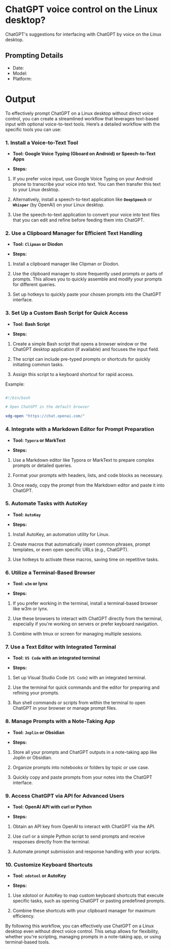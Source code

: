 # ChatGPT voice control on the Linux desktop?

ChatGPT's suggestions for interfacing with ChatGPT by voice on the Linux desktop.

## Prompting Details

- Date: 
- Model:
- Platform:

# Output
To effectively prompt ChatGPT on a Linux desktop without direct voice control, you can create a streamlined workflow that leverages text-based input with optional voice-to-text tools. Here’s a detailed workflow with the specific tools you can use:

### **1. Install a Voice-to-Text Tool**

- **Tool:** **Google Voice Typing (Gboard on Android) or Speech-to-Text Apps**

- **Steps:**

1. If you prefer voice input, use Google Voice Typing on your Android phone to transcribe your voice into text. You can then transfer this text to your Linux desktop.

2. Alternatively, install a speech-to-text application like **`DeepSpeech`** or **`Whisper`** (by OpenAI) on your Linux desktop.

3. Use the speech-to-text application to convert your voice into text files that you can edit and refine before feeding them into ChatGPT.

### **2. Use a Clipboard Manager for Efficient Text Handling**

- **Tool:** **`Clipman` or Diodon**

- **Steps:**

1. Install a clipboard manager like Clipman or Diodon.

2. Use the clipboard manager to store frequently used prompts or parts of prompts. This allows you to quickly assemble and modify your prompts for different queries.

3. Set up hotkeys to quickly paste your chosen prompts into the ChatGPT interface.

### **3. Set Up a Custom Bash Script for Quick Access**

- **Tool:** **Bash Script**

- **Steps:**

1. Create a simple Bash script that opens a browser window or the ChatGPT desktop application (if available) and focuses the input field.

2. The script can include pre-typed prompts or shortcuts for quickly initiating common tasks.

3. Assign this script to a keyboard shortcut for rapid access.

Example:

```bash

#!/bin/bash

# Open ChatGPT in the default browser

xdg-open "https://chat.openai.com/"

```

### **4. Integrate with a Markdown Editor for Prompt Preparation**

- **Tool:** **`Typora` or MarkText**

- **Steps:**

1. Use a Markdown editor like Typora or MarkText to prepare complex prompts or detailed queries.

2. Format your prompts with headers, lists, and code blocks as necessary.

3. Once ready, copy the prompt from the Markdown editor and paste it into ChatGPT.

### **5. Automate Tasks with AutoKey**

- **Tool:** **`AutoKey`**

- **Steps:**

1. Install AutoKey, an automation utility for Linux.

2. Create macros that automatically insert common phrases, prompt templates, or even open specific URLs (e.g., ChatGPT).

3. Use hotkeys to activate these macros, saving time on repetitive tasks.

### **6. Utilize a Terminal-Based Browser**

- **Tool:** **`w3m` or lynx**

- **Steps:**

1. If you prefer working in the terminal, install a terminal-based browser like w3m or lynx.

2. Use these browsers to interact with ChatGPT directly from the terminal, especially if you're working on servers or prefer keyboard navigation.

3. Combine with tmux or screen for managing multiple sessions.

### **7. Use a Text Editor with Integrated Terminal**

- **Tool:** **`VS Code` with an integrated terminal**

- **Steps:**

1. Set up Visual Studio Code (`VS Code`) with an integrated terminal.

2. Use the terminal for quick commands and the editor for preparing and refining your prompts.

3. Run shell commands or scripts from within the terminal to open ChatGPT in your browser or manage prompt files.

### **8. Manage Prompts with a Note-Taking App**

- **Tool:** **`Joplin` or Obsidian**

- **Steps:**

1. Store all your prompts and ChatGPT outputs in a note-taking app like Joplin or Obsidian.

2. Organize prompts into notebooks or folders by topic or use case.

3. Quickly copy and paste prompts from your notes into the ChatGPT interface.

### **9. Access ChatGPT via API for Advanced Users**

- **Tool:** **OpenAI API with curl or Python**

- **Steps:**

1. Obtain an API key from OpenAI to interact with ChatGPT via the API.

2. Use curl or a simple Python script to send prompts and receive responses directly from the terminal.

3. Automate prompt submission and response handling with your scripts.

### **10. Customize Keyboard Shortcuts**

- **Tool:** **`xdotool` or AutoKey**

- **Steps:**

1. Use xdotool or AutoKey to map custom keyboard shortcuts that execute specific tasks, such as opening ChatGPT or pasting predefined prompts.

2. Combine these shortcuts with your clipboard manager for maximum efficiency.

By following this workflow, you can effectively use ChatGPT on a Linux desktop even without direct voice control. This setup allows for flexibility, whether you're scripting, managing prompts in a note-taking app, or using terminal-based tools.